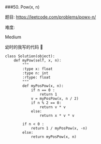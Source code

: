###50. Pow(x, n)

题目:
<https://leetcode.com/problems/powx-n/>


难度:

Medium


幼时的我写的代码 🔽


```
class Solution(object):
    def myPow(self, x, n):
        """
        :type x: float
        :type n: int
        :rtype: float
        """
        def myPosPow(x, n):
        	if n == 0 :
        		return 1
        	v = myPosPow(x, n / 2)
        	if n % 2 == 0:
        		return v * v 
        	else:
        		return x * v * v

        if n < 0 :
        	return 1 / myPosPow(x, -n)
        else:
        	return myPosPow(x, n)
```
